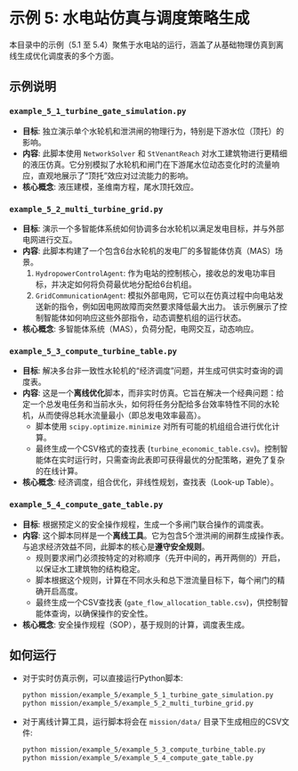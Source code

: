 # 示例 5: 水电站仿真与调度策略生成

本目录中的示例（5.1 至 5.4）聚焦于水电站的运行，涵盖了从基础物理仿真到离线生成优化调度表的多个方面。

## 示例说明

### `example_5_1_turbine_gate_simulation.py`
*   **目标**: 独立演示单个水轮机和泄洪闸的物理行为，特别是下游水位（顶托）的影响。
*   **内容**: 此脚本使用 `NetworkSolver` 和 `StVenantReach` 对水工建筑物进行更精细的液压仿真。它分别模拟了水轮机和闸门在下游尾水位动态变化时的流量响应，直观地展示了“顶托”效应对过流能力的影响。
*   **核心概念**: 液压建模，圣维南方程，尾水顶托效应。

### `example_5_2_multi_turbine_grid.py`
*   **目标**: 演示一个多智能体系统如何协调多台水轮机以满足发电目标，并与外部电网进行交互。
*   **内容**: 此脚本构建了一个包含6台水轮机的发电厂的多智能体仿真（MAS）场景。
    1.  `HydropowerControlAgent`: 作为电站的控制核心，接收总的发电功率目标，并决定如何将负荷最优地分配给6台机组。
    2.  `GridCommunicationAgent`: 模拟外部电网，它可以在仿真过程中向电站发送新的指令，例如因电网故障而突然要求降低最大出力。
    该示例展示了控制智能体如何响应这些外部指令，动态调整机组的运行状态。
*   **核心概念**: 多智能体系统（MAS），负荷分配，电网交互，动态响应。

### `example_5_3_compute_turbine_table.py`
*   **目标**: 解决多台非一致性水轮机的“经济调度”问题，并生成可供实时查询的调度表。
*   **内容**: 这是一个**离线优化**脚本，而非实时仿真。它旨在解决一个经典问题：给定一个总发电任务和当前水头，如何将任务分配给多台效率特性不同的水轮机，从而使得总耗水流量最小（即总发电效率最高）。
    *   脚本使用 `scipy.optimize.minimize` 对所有可能的机组组合进行优化计算。
    *   最终生成一个CSV格式的查找表 (`turbine_economic_table.csv`)。控制智能体在实时运行时，只需查询此表即可获得最优的分配策略，避免了复杂的在线计算。
*   **核心概念**: 经济调度，组合优化，非线性规划，查找表（Look-up Table）。

### `example_5_4_compute_gate_table.py`
*   **目标**: 根据预定义的安全操作规程，生成一个多闸门联合操作的调度表。
*   **内容**: 这个脚本同样是一个**离线工具**。它为包含5个泄洪闸的闸群生成操作表。与追求经济效益不同，此脚本的核心是**遵守安全规则**。
    *   规则要求闸门必须按特定的对称顺序（先开中间的，再开两侧的）开启，以保证水工建筑物的结构稳定。
    *   脚本根据这个规则，计算在不同水头和总下泄流量目标下，每个闸门的精确开启高度。
    *   最终生成一个CSV查找表 (`gate_flow_allocation_table.csv`)，供控制智能体查询，以确保操作的安全性。
*   **核心概念**: 安全操作规程（SOP），基于规则的计算，调度表生成。

## 如何运行

- 对于实时仿真示例，可以直接运行Python脚本:
  ```bash
  python mission/example_5/example_5_1_turbine_gate_simulation.py
  python mission/example_5/example_5_2_multi_turbine_grid.py
  ```
- 对于离线计算工具，运行脚本将会在 `mission/data/` 目录下生成相应的CSV文件:
  ```bash
  python mission/example_5/example_5_3_compute_turbine_table.py
  python mission/example_5/example_5_4_compute_gate_table.py
  ```

